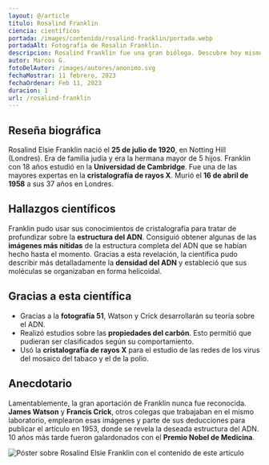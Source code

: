 ```yaml
---
layout: @/article
titulo: Rosalind Franklin
ciencia: científicos
portada: /images/contenido/rosalind-franklin/portada.webp
portadaAlt: Fotografía de Rosalin Franklin.
descripcion: Rosalind Franklin fue una gran bióloga. Descubre hoy mismo su fascinante vida y descubrimientos.
autor: Marcos G.
fotoDelAutor: /images/autores/anonimo.svg
fechaMostrar: 11 febrero, 2023
fechaOrdenar: Feb 11, 2023
duracion: 1
url: /rosalind-franklin
---
```


## Reseña biográfica

Rosalind Elsie Franklin nació el **25 de julio de 1920**, en Notting Hill (Londres). Era de familia judía y era la hermana mayor de 5 hijos. Franklin con 18 años estudió en la **Universidad de Cambridge**. Fue una de las mayores expertas en la **cristalografía de rayos X**. Murió el **16 de abril de 1958** a sus 37 años en Londres.

## Hallazgos científicos

Franklin pudo usar sus conocimientos de cristalografía para tratar de profundizar sobre la **estructura del ADN**. Consiguió obtener algunas de las **imágenes más nítidas** de la estructura completa del ADN que se habían hecho hasta el momento. Gracias a esta revelación, la científica pudo describir más detalladamente la **densidad del ADN** y estableció que sus moléculas se organizaban en forma helicoidal.

## Gracias a esta científica

- Gracias a la **fotografía 51**, Watson y Crick desarrollarán su teoría sobre el ADN.
- Realizó estudios sobre las **propiedades del carbón**. Esto permitió que pudieran ser clasificados según su comportamiento.
- Usó la **cristalografía de rayos X** para el estudio de las redes de los virus del mosaico del tabaco y el de la polio.

## Anecdotario

Lamentablemente, la gran aportación de Franklin nunca fue reconocida. **James Watson** y **Francis Crick**, otros colegas que trabajaban en el mismo laboratorio, emplearon esas imágenes y parte de sus deducciones para publicar el artículo en 1953, donde se revela la deseada estructura del ADN. 10 años más tarde fueron galardonados con el **Premio Nobel de Medicina**.

![Póster sobre Rosalind Elsie Franklin con el contenido de este artículo](/images/contenido/rosalind-elsie-franklin/poster.webp)